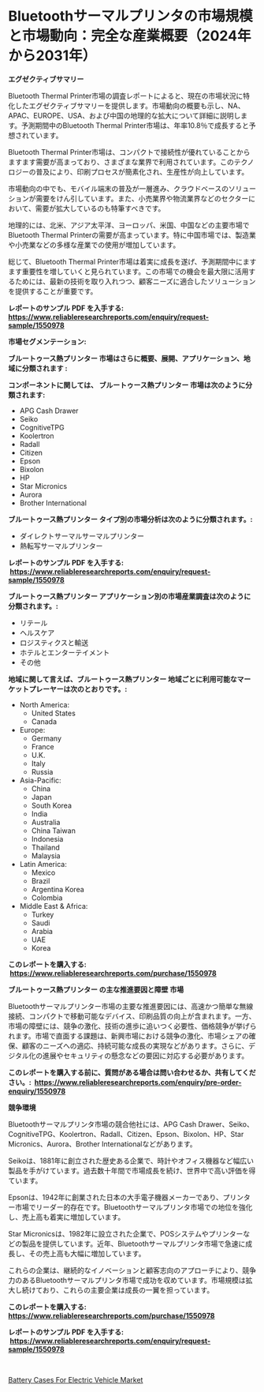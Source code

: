 <p><h1>Bluetoothサーマルプリンタの市場規模と市場動向：完全な産業概要（2024年から2031年）</h1></p><p><strong>エグゼクティブサマリー</strong></p>
<p><p>Bluetooth Thermal Printer市場の調査レポートによると、現在の市場状況に特化したエグゼクティブサマリーを提供します。市場動向の概要も示し、NA、APAC、EUROPE、USA、および中国の地理的な拡大について詳細に説明します。予測期間中のBluetooth Thermal Printer市場は、年率10.8％で成長すると予想されています。</p><p>Bluetooth Thermal Printer市場は、コンパクトで接続性が優れていることからますます需要が高まっており、さまざまな業界で利用されています。このテクノロジーの普及により、印刷プロセスが簡素化され、生産性が向上しています。</p><p>市場動向の中でも、モバイル端末の普及が一層進み、クラウドベースのソリューションが需要をけん引しています。また、小売業界や物流業界などのセクターにおいて、需要が拡大しているのも特筆すべきです。</p><p>地理的には、北米、アジア太平洋、ヨーロッパ、米国、中国などの主要市場でBluetooth Thermal Printerの需要が高まっています。特に中国市場では、製造業や小売業などの多様な産業での使用が増加しています。</p><p>総じて、Bluetooth Thermal Printer市場は着実に成長を遂げ、予測期間中にますます重要性を増していくと見られています。この市場での機会を最大限に活用するためには、最新の技術を取り入れつつ、顧客ニーズに適合したソリューションを提供することが重要です。</p></p>
<p><strong>レポートのサンプル PDF を入手する: <a href="https://www.reliableresearchreports.com/enquiry/request-sample/1550978">https://www.reliableresearchreports.com/enquiry/request-sample/1550978</a></strong></p>
<p><strong>市場セグメンテーション:</strong></p>
<p><strong> ブルートゥース熱プリンター 市場はさらに概要、展開、アプリケーション、地域に分類されます :</strong></p>
<p><strong>コンポーネントに関しては、 ブルートゥース熱プリンター 市場は次のように分類されます: &nbsp;</strong></p>
<p><ul><li>APG Cash Drawer</li><li>Seiko</li><li>CognitiveTPG</li><li>Koolertron</li><li>Radall</li><li>Citizen</li><li>Epson</li><li>Bixolon</li><li>HP</li><li>Star Micronics</li><li>Aurora</li><li>Brother International</li></ul></p>
<p><strong> ブルートゥース熱プリンター タイプ別の市場分析は次のように分類されます。:</strong></p>
<p><ul><li>ダイレクトサーマルサーマルプリンター</li><li>熱転写サーマルプリンター</li></ul></p>
<p><strong>レポートのサンプル PDF を入手する: &nbsp;<a href="https://www.reliableresearchreports.com/enquiry/request-sample/1550978">https://www.reliableresearchreports.com/enquiry/request-sample/1550978</a></strong></p>
<p><strong> ブルートゥース熱プリンター アプリケーション別の市場産業調査は次のように分類されます。:</strong></p>
<p><ul><li>リテール</li><li>ヘルスケア</li><li>ロジスティクスと輸送</li><li>ホテルとエンターテイメント</li><li>その他</li></ul></p>
<p><strong>地域に関して言えば、ブルートゥース熱プリンター 地域ごとに利用可能なマーケットプレーヤーは次のとおりです。:</strong></p>
<p><ul>
    <li>
        North America:
        <ul>
            <li>United States</li>
            <li>Canada</li>
        </ul>
    </li>
    <li>
        Europe:
        <ul>
            <li>Germany</li>
            <li>France</li>
            <li>U.K.</li>
            <li>Italy</li>
            <li>Russia</li>
        </ul>
    </li>
    <li>
        Asia-Pacific:
        <ul>
            <li>China</li>
            <li>Japan</li>
            <li>South Korea</li>
            <li>India</li>
            <li>Australia</li>
            <li>China Taiwan</li>
            <li>Indonesia</li>
            <li>Thailand</li>
            <li>Malaysia</li>
        </ul>
    </li>
    <li>
        Latin America:
        <ul>
            <li>Mexico</li>
            <li>Brazil</li>
            <li>Argentina Korea</li>
            <li>Colombia</li>
        </ul>
    </li>
    <li>
        Middle East & Africa:
        <ul>
            <li>Turkey</li>
            <li>Saudi</li>
            <li>Arabia</li>
            <li>UAE</li>
            <li>Korea</li>
        </ul>
    </li>
    </ul></p>
<p><strong>このレポートを購入する: &nbsp;<a href="https://www.reliableresearchreports.com/purchase/1550978">https://www.reliableresearchreports.com/purchase/1550978</a></strong></p>
<p><strong>ブルートゥース熱プリンター の主な推進要因と障壁 市場</strong></p>
<p><p>Bluetoothサーマルプリンター市場の主要な推進要因には、高速かつ簡単な無線接続、コンパクトで移動可能なデバイス、印刷品質の向上が含まれます。一方、市場の障壁には、競争の激化、技術の進歩に追いつく必要性、価格競争が挙げられます。市場で直面する課題は、新興市場における競争の激化、市場シェアの確保、顧客のニーズへの適応、持続可能な成長の実現などがあります。さらに、デジタル化の進展やセキュリティの懸念などの要因に対応する必要があります。</p></p>
<p><strong>このレポートを購入する前に、質問がある場合は問い合わせるか、共有してください。:&nbsp; <a href="https://www.reliableresearchreports.com/enquiry/pre-order-enquiry/1550978">https://www.reliableresearchreports.com/enquiry/pre-order-enquiry/1550978</a></strong></p>
<p><strong>競争環境</strong></p>
<p><p>Bluetoothサーマルプリンタ市場の競合他社には、APG Cash Drawer、Seiko、CognitiveTPG、Koolertron、Radall、Citizen、Epson、Bixolon、HP、Star Micronics、Aurora、Brother Internationalなどがあります。</p><p>Seikoは、1881年に創立された歴史ある企業で、時計やオフィス機器など幅広い製品を手がけています。過去数十年間で市場成長を続け、世界中で高い評価を得ています。</p><p>Epsonは、1942年に創業された日本の大手電子機器メーカーであり、プリンター市場でリーダー的存在です。Bluetoothサーマルプリンタ市場での地位を強化し、売上高も着実に増加しています。</p><p>Star Micronicsは、1982年に設立された企業で、POSシステムやプリンターなどの製品を提供しています。近年、Bluetoothサーマルプリンタ市場で急速に成長し、その売上高も大幅に増加しています。</p><p>これらの企業は、継続的なイノベーションと顧客志向のアプローチにより、競争力のあるBluetoothサーマルプリンタ市場で成功を収めています。市場規模は拡大し続けており、これらの主要企業は成長の一翼を担っています。</p></p>
<p><strong>このレポートを購入する: &nbsp; <a href="https://www.reliableresearchreports.com/purchase/1550978">https://www.reliableresearchreports.com/purchase/1550978</a></strong></p>
<p><strong>レポートのサンプル PDF を入手する: &nbsp;<a href="https://www.reliableresearchreports.com/enquiry/request-sample/1550978">https://www.reliableresearchreports.com/enquiry/request-sample/1550978</a></strong><strong></strong></p>
<p>&nbsp;</p>
<p><p><a href="https://cautious-neon-760.notion.site/Battery-Cases-For-Electric-Vehicle-Market-Size-Growing-and-Forecasted-for-period-from-2024-2031-an-0b6aa2bee8c64cc58b2190f6e052ea9f">Battery Cases For Electric Vehicle Market</a></p></p>